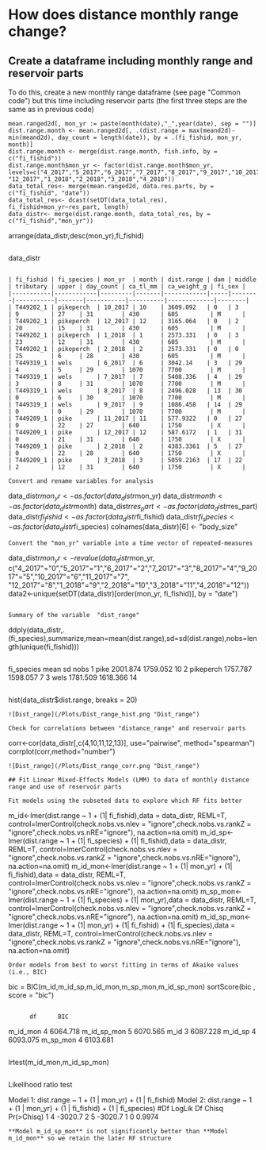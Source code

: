 # How does distance monthly range change?

## Create a dataframe including monthly range and reservoir parts

To do this, create a new monthly range dataframe (see page "Common code") but this time including reservoir parts (the first three steps are the same as in previous code)

```
mean.ranged2d[, mon_yr := paste(month(date),"_",year(date), sep = "")]
dist.range.month <- mean.ranged2d[, .(dist.range = max(meand2d)-min(meand2d), day_count = length(date)), by = .(fi_fishid, mon_yr, month)]
dist.range.month <- merge(dist.range.month, fish.info, by = c("fi_fishid"))
dist.range.month$mon_yr <- factor(dist.range.month$mon_yr, levels=c("4_2017","5_2017","6_2017","7_2017","8_2017","9_2017","10_2017","11_2017", "12_2017","1_2018","2_2018","3_2018","4_2018"))
data_total_res<- merge(mean.ranged2d, data.res.parts, by = c("fi_fishid", "date"))
data_total_res<- dcast(setDT(data_total_res), fi_fishid+mon_yr~res_part, length)
data_distr<- merge(dist.range.month, data_total_res, by = c("fi_fishid","mon_yr"))
```


arrange(data_distr,desc(mon_yr),fi_fishid)
```
```
data_distr
```

| fi_fishid | fi_species | mon_yr  | month | dist.range | dam | middle | tributary | upper | day_count | ca_tl_mm | ca_weight_g | fi_sex |
|-----------|------------|---------|-------|------------|-----|--------|-----------|-------|-----------|----------|-------------|--------|
| T449202_1 | pikeperch  | 10_2017 | 10    | 3609.092   | 0   | 3      | 9         | 27    | 31        | 430      | 605         | M      |
| T449202_1 | pikeperch  | 12_2017 | 12    | 3165.064   | 0   | 2      | 20        | 15    | 31        | 430      | 605         | M      |
| T449202_1 | pikeperch  | 1_2018  | 1     | 2573.331   | 0   | 3      | 23        | 12    | 31        | 430      | 605         | M      |
| T449202_1 | pikeperch  | 2_2018  | 2     | 2573.331   | 0   | 0      | 25        | 6     | 28        | 430      | 605         | M      |
| T449319_1 | wels       | 6_2017  | 6     | 3042.14    | 3   | 29     | 4         | 5     | 29        | 1070     | 7700        | M      |
| T449319_1 | wels       | 7_2017  | 7     | 5408.336   | 4   | 29     | 3         | 8     | 31        | 1070     | 7700        | M      |
| T449319_1 | wels       | 8_2017  | 8     | 2496.028   | 13  | 30     | 0         | 6     | 30        | 1070     | 7700        | M      |
| T449319_1 | wels       | 9_2017  | 9     | 1086.458   | 14  | 29     | 0         | 0     | 29        | 1070     | 7700        | M      |
| T449209_1 | pike       | 11_2017 | 11    | 577.9322   | 0   | 27     | 0         | 22    | 27        | 640      | 1750        | X      |
| T449209_1 | pike       | 12_2017 | 12    | 587.6172   | 1   | 31     | 0         | 21    | 31        | 640      | 1750        | X      |
| T449209_1 | pike       | 2_2018  | 2     | 4383.3361  | 5   | 27     | 0         | 22    | 28        | 640      | 1750        | X      |
| T449209_1 | pike       | 3_2018  | 3     | 5059.2163  | 17  | 22     | 2         | 12    | 31        | 640      | 1750        | X      |

Convert and rename variables for analysis
```
data_distr$mon_yr <- as.factor(data_distr$mon_yr)
data_distr$month <- as.factor(data_distr$month)
data_distr$res_part <- as.factor(data_distr$res_part)
data_distr$fi_fishid <- as.factor(data_distr$fi_fishid)
data_distr$fi_species <- as.factor(data_distr$fi_species)
colnames(data_distr)[6] <- "body_size"
```
Convert the "mon_yr" variable into a time vector of repeated-measures
```
data_distr$mon_yr<-revalue(data_distr$mon_yr, c("4_2017"="0","5_2017"="1","6_2017"="2","7_2017"="3","8_2017"="4","9_2017"="5","10_2017"="6","11_2017"="7", "12_2017"="8","1_2018"="9","2_2018"="10","3_2018"="11","4_2018"="12"))
data2<-unique(setDT(data_distr)[order(mon_yr, fi_fishid)], by = "date")
```

Summary of the variable  "dist_range"
```
ddply(data_distr,.(fi_species),summarize,mean=mean(dist.range),sd=sd(dist.range),nobs=length(unique(fi_fishid)))
```
```
  fi_species     mean       sd nobs
1       pike 2001.874 1759.052   10
2  pikeperch 1757.787 1598.057    7
3       wels 1781.509 1618.366   14
```
```
hist(data_distr$dist.range, breaks = 20)
```
![Dist_range](/Plots/Dist_range_hist.png "Dist_range")

Check for correlations between "distance_range" and reservoir parts
```
corr<-cor(data_distr[,c(4,10,11,12,13)], use="pairwise", method="spearman")
corrplot(corr,method="number")
```
![Dist_range](/Plots/Dist_range_corr.png "Dist_range")

## Fit Linear Mixed-Effects Models (LMM) to data of monthly distance range and use of reservoir parts

Fit models using the subseted data to explore which RF fits better
```
m_id<-lmer(dist.range ~ 1  + (1| fi_fishid),data = data_distr, REML=T, control=lmerControl(check.nobs.vs.nlev = "ignore",check.nobs.vs.rankZ = "ignore",check.nobs.vs.nRE="ignore"), na.action=na.omit)
m_id_sp<-lmer(dist.range ~ 1  + (1| fi_species) + (1| fi_fishid),data = data_distr, REML=T, control=lmerControl(check.nobs.vs.nlev = "ignore",check.nobs.vs.rankZ = "ignore",check.nobs.vs.nRE="ignore"), na.action=na.omit)
m_id_mon<-lmer(dist.range ~ 1  + (1| mon_yr) + (1| fi_fishid),data = data_distr, REML=T, control=lmerControl(check.nobs.vs.nlev = "ignore",check.nobs.vs.rankZ = "ignore",check.nobs.vs.nRE="ignore"), na.action=na.omit)
m_sp_mon<-lmer(dist.range ~ 1  + (1| fi_species) + (1| mon_yr),data = data_distr, REML=T, control=lmerControl(check.nobs.vs.nlev = "ignore",check.nobs.vs.rankZ = "ignore",check.nobs.vs.nRE="ignore"), na.action=na.omit)
m_id_sp_mon<-lmer(dist.range ~ 1  + (1| mon_yr) + (1| fi_fishid) + (1| fi_species),data = data_distr, REML=T, control=lmerControl(check.nobs.vs.nlev = "ignore",check.nobs.vs.rankZ = "ignore",check.nobs.vs.nRE="ignore"), na.action=na.omit)
```
Order models from best to worst fitting in terms of Akaike values (i.e., BIC)
```
bic = BIC(m_id,m_id_sp,m_id_mon,m_sp_mon,m_id_sp_mon)
sortScore(bic , score = "bic")
```
```
          df      BIC
m_id_mon     4 6064.718
m_id_sp_mon  5 6070.565
m_id         3 6087.228
m_id_sp      4 6093.075
m_sp_mon     4 6103.681
```
```
lrtest(m_id_mon,m_id_sp_mon)
```
```
Likelihood ratio test

Model 1: dist.range ~ 1 + (1 | mon_yr) + (1 | fi_fishid)
Model 2: dist.range ~ 1 + (1 | mon_yr) + (1 | fi_fishid) + (1 | fi_species)
  #Df  LogLik Df Chisq Pr(>Chisq)
1   4 -3020.7
2   5 -3020.7  1     0     0.9974
```
**Model m_id_sp_mon** is not significantly better than **Model m_id_mon** so we retain the later RF structure
